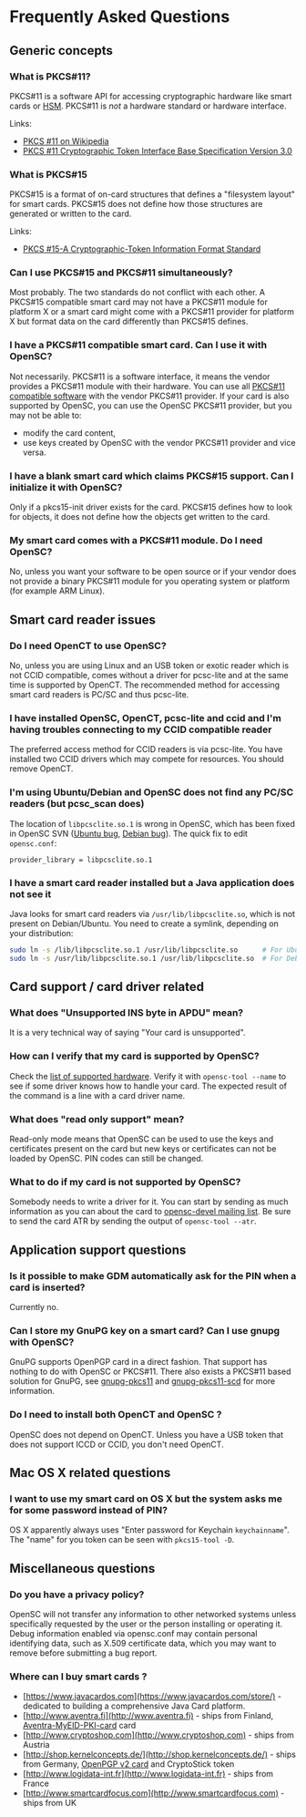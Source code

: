# Frequently Asked Questions

## Generic concepts

### What is PKCS#11?

PKCS#11 is a software API for accessing cryptographic hardware like smart cards or [HSM](http://en.wikipedia.org/wiki/Hardware_security_modules). PKCS#11 is *not* a hardware standard or hardware interface.

Links:

* [PKCS #11 on Wikipedia](https://en.wikipedia.org/wiki/PKCS_11)
* [PKCS #11 Cryptographic Token Interface Base Specification Version 3.0](https://docs.oasis-open.org/pkcs11/pkcs11-base/v3.0/pkcs11-base-v3.0.html)

### What is PKCS#15

PKCS#15 is a format of on-card structures that defines a "filesystem layout" for smart cards. PKCS#15 does not define how those structures are generated or written to the card.

Links:

* [PKCS #15-A Cryptographic-Token Information Format Standard](https://www.usenix.org/legacy/publications/library/proceedings/smartcard99/full_papers/nystrom/nystrom.pdf)

### Can I use PKCS#15 and PKCS#11 simultaneously?

Most probably. The two standards do not conflict with each other. A PKCS#15 compatible smart card may not have a PKCS#11 module for platform X or a smart card might come with a PKCS#11 provider for platform X but format data on the card differently than PKCS#15 defines.

### I have a PKCS#11 compatible smart card. Can I use it with OpenSC?

Not necessarily. PKCS#11 is a software interface, it means the vendor provides a PKCS#11 module with their hardware. You can use all [PKCS#11 compatible software](Using-smart-cards-with-applications) with the vendor PKCS#11 provider. If your card is also supported by OpenSC, you can use the OpenSC PKCS#11 provider, but you may not be able to:

* modify the card content,
* use keys created by OpenSC with the vendor PKCS#11 provider and vice versa.

### I have a blank smart card which claims PKCS#15 support. Can I initialize it with OpenSC?

Only if a pkcs15-init driver exists for the card. PKCS#15 defines how to look for objects, it does not define how the objects get written to the card.

### My smart card comes with a PKCS#11 module. Do I need OpenSC?

No, unless you want your software to be open source or if your vendor does not provide a binary PKCS#11 module for you operating system or platform (for example ARM Linux).

## Smart card reader issues

### Do I need OpenCT to use OpenSC?

No, unless you are using Linux and an USB token or exotic reader which is not CCID compatible, comes without a driver for pcsc-lite and at the same time is supported by OpenCT. The recommended method for accessing smart card readers is PC/SC and thus pcsc-lite.

### I have installed OpenSC, OpenCT, pcsc-lite and ccid and I'm having troubles connecting to my CCID compatible reader

The preferred access method for CCID readers is via pcsc-lite. You have installed two CCID drivers which may compete for resources. You should remove OpenCT.

### I'm using Ubuntu/Debian and OpenSC does not find any PC/SC readers (but pcsc_scan does)

The location of `libpcsclite.so.1` is wrong in OpenSC, which has been fixed in OpenSC SVN ([Ubuntu bug](https://bugs.launchpad.net/ubuntu/+source/opensc/+bug/380936), [Debian bug](http://bugs.debian.org/cgi-bin/bugreport.cgi?bug=531592)). The quick fix to edit `opensc.conf`:

```text
provider_library = libpcsclite.so.1
```

### I have a smart card reader installed but a Java application does not see it

Java looks for smart card readers via `/usr/lib/libpcsclite.so`, which is not present on Debian/Ubuntu. You need to create a symlink, depending on your distribution:

```bash
sudo ln -s /lib/libpcsclite.so.1 /usr/lib/libpcsclite.so      # For Ubuntu
sudo ln -s /usr/lib/libpcsclite.so.1 /usr/lib/libpcsclite.so  # For Debian</code></pre>
```

## Card support / card driver related

### What does "Unsupported INS byte in APDU" mean?

It is a very technical way of saying "Your card is unsupported".

### How can I verify that my card is supported by OpenSC?

Check the [list of supported hardware](Supported-hardware-(smart-cards-and-USB-tokens)). Verify it with `opensc-tool --name` to see if some driver knows how to handle your card. The expected result of the command is a line with a card driver name.

### What does "read only support" mean?

Read-only mode means that OpenSC can be used to use the keys and certificates present on the card but new keys or certificates can not be loaded by OpenSC. PIN codes can still be changed.

### What to do if my card is not supported by OpenSC?

Somebody needs to write a driver for it. You can start by sending as much information as you can about the card to [opensc-devel mailing list](Mailing-lists). Be sure to send the card ATR by sending the output of `opensc-tool --atr`.

## Application support questions

### Is it possible to make GDM automatically ask for the PIN when a card is inserted?

Currently no.

### Can I store my GnuPG key on a smart card? Can I use gnupg with OpenSC?

GnuPG supports OpenPGP card in a direct fashion. That support has nothing to do with OpenSC or PKCS#11. There also exists a PKCS#11 based solution for GnuPG, see [gnupg-pkcs11](https://gnupg-pkcs11.sourceforge.net/) and [gnupg-pkcs11-scd](https://github.com/alonbl/gnupg-pkcs11-scd) for more information.

### Do I need to install both OpenCT and OpenSC ?

OpenSC does not depend on OpenCT. Unless you have a USB token that does not support ICCD or CCID, you don't need OpenCT.

## Mac OS X related questions

### I want to use my smart card on OS X but the system asks me for some password instead of PIN?

OS X apparently always uses "Enter password for Keychain `keychainname`". The "name" for you token can be seen with `pkcs15-tool -D`.

## Miscellaneous questions

### Do you have a privacy policy?

OpenSC will not transfer any information to other networked systems unless specifically requested by the user or the person installing or operating it. Debug information enabled via opensc.conf may contain personal identifying data, such as X.509 certificate data, which you may want to remove before submitting a bug report.

### Where can I buy smart cards ?

* [https://www.javacardos.com](https://www.javacardos.com/store/) - dedicated to building a comprehensive Java Card platform.
* [http://www.aventra.fi](http://www.aventra.fi) - ships from Finland, [Aventra-MyEID-PKI-card](Aventra-MyEID-PKI-card) card
* [http://www.cryptoshop.com](http://www.cryptoshop.com) - ships from Austria
* [http://shop.kernelconcepts.de/](http://shop.kernelconcepts.de/) - ships from Germany, [OpenPGP v2 card](OpenPGP-card) and CryptoStick token
* [http://www.logidata-int.fr](http://www.logidata-int.fr) - ships from France
* [http://www.smartcardfocus.com](http://www.smartcardfocus.com) - ships from UK
